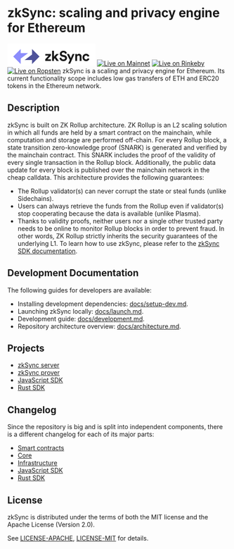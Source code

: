 # zkSync: scaling and privacy engine for Ethereum
[![Logo](zkSyncLogo.svg)](https://zksync.io/)
[![Live on Mainnet](https://img.shields.io/badge/wallet-Live%20on%20Mainnet-blue)](https://wallet.zksync.io)
[![Live on Rinkeby](https://img.shields.io/badge/wallet-Live%20on%20Rinkeby-blue)](https://rinkeby.zksync.io)
[![Live on Ropsten](https://img.shields.io/badge/wallet-Live%20on%20Ropsten-blue)](https://ropsten.zksync.io)
zkSync is a scaling and privacy engine for Ethereum. Its current functionality scope includes low gas transfers of ETH
and ERC20 tokens in the Ethereum network.
## Description
zkSync is built on ZK Rollup architecture. ZK Rollup is an L2 scaling solution in which all funds are held by a smart
contract on the mainchain, while computation and storage are performed off-chain. For every Rollup block, a state
transition zero-knowledge proof (SNARK) is generated and verified by the mainchain contract. This SNARK includes the
proof of the validity of every single transaction in the Rollup block. Additionally, the public data update for every
block is published over the mainchain network in the cheap calldata.
This architecture provides the following guarantees:
- The Rollup validator(s) can never corrupt the state or steal funds (unlike Sidechains).
- Users can always retrieve the funds from the Rollup even if validator(s) stop cooperating because the data is
  available (unlike Plasma).
- Thanks to validity proofs, neither users nor a single other trusted party needs to be online to monitor Rollup blocks
  in order to prevent fraud.
In other words, ZK Rollup strictly inherits the security guarantees of the underlying L1.
To learn how to use zkSync, please refer to the [zkSync SDK documentation](https://zksync.io/api/sdk/).
## Development Documentation
The following guides for developers are available:
- Installing development dependencies: [docs/setup-dev.md](docs/setup-dev.md).
- Launching zkSync locally: [docs/launch.md](docs/launch.md).
- Development guide: [docs/development.md](docs/development.md).
- Repository architecture overview: [docs/architecture.md](docs/architecture.md).
## Projects

- [zkSync server](core/bin/server)
- [zkSync prover](core/bin/prover)
- [JavaScript SDK](sdk/zksync.js)
- [Rust SDK](sdk/zksync-rs)

## Changelog

Since the repository is big and is split into independent components, there is a different changelog for each of its
major parts:

- [Smart contracts](changelog/contracts.md)
- [Core](changelog/core.md)
- [Infrastructure](changelog/infrastructure.md)
- [JavaScript SDK](changelog/js-sdk.md)
- [Rust SDK](changelog/rust-sdk.md)

## License

zkSync is distributed under the terms of both the MIT license and the Apache License (Version 2.0).

See [LICENSE-APACHE](LICENSE-APACHE), [LICENSE-MIT](LICENSE-MIT) for details.
